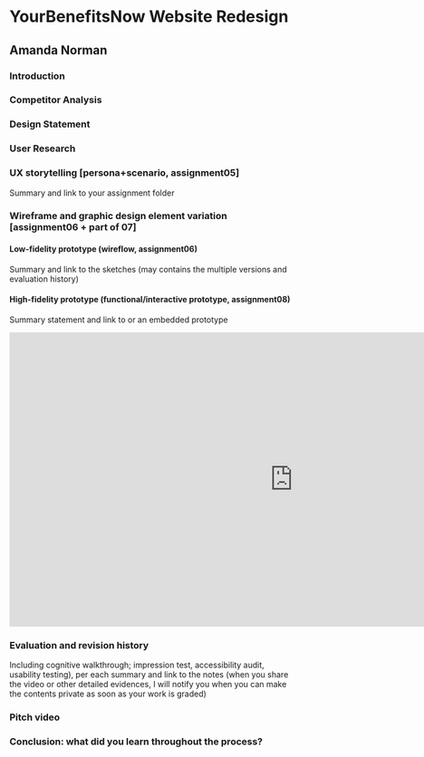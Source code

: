 # YourBenefitsNow Website Redesign
## Amanda Norman

### Introduction

### Competitor Analysis 

### Design Statement

### User Research

###  UX storytelling [persona+scenario, assignment05]
Summary and link to your assignment folder

### Wireframe and graphic design element variation [assignment06 + part of 07]

#### Low-fidelity prototype (wireflow, assignment06)
Summary and link to the sketches (may contains the multiple versions and evaluation history)

#### High-fidelity prototype (functional/interactive prototype, assignment08)
Summary statement and link to or an embedded prototype
<iframe width="1000" height="520" src="https://xd.adobe.com/embed/6595b4dc-c76f-467d-404b-50a635c2572a-13a4/?fullscreen" frameborder="0" allowfullscreen></iframe>

### Evaluation and revision history 
Including cognitive walkthrough; impression test, accessibility audit, usability testing), per each summary and link to the notes (when you share the video or other detailed evidences, I will notify you when you can make the contents private as soon as your work is graded)

### Pitch video 

### Conclusion: what did you learn throughout the process?
